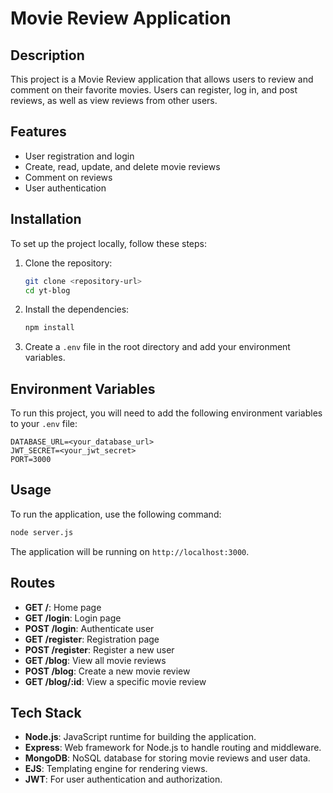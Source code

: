 
# Movie Review Application

## Description
This project is a Movie Review application that allows users to review and comment on their favorite movies. Users can register, log in, and post reviews, as well as view reviews from other users.

## Features
- User registration and login
- Create, read, update, and delete movie reviews
- Comment on reviews
- User authentication

## Installation
To set up the project locally, follow these steps:

1. Clone the repository:
   ```bash
   git clone <repository-url>
   cd yt-blog
   ```

2. Install the dependencies:
   ```bash
   npm install
   ```

3. Create a `.env` file in the root directory and add your environment variables.
## Environment Variables
To run this project, you will need to add the following environment variables to your `.env` file:

```
DATABASE_URL=<your_database_url>
JWT_SECRET=<your_jwt_secret>
PORT=3000
```



## Usage
To run the application, use the following command:
```bash
node server.js
```
The application will be running on `http://localhost:3000`.

## Routes
- **GET /**: Home page
- **GET /login**: Login page
- **POST /login**: Authenticate user
- **GET /register**: Registration page
- **POST /register**: Register a new user
- **GET /blog**: View all movie reviews
- **POST /blog**: Create a new movie review
- **GET /blog/:id**: View a specific movie review




## Tech Stack
- **Node.js**: JavaScript runtime for building the application.
- **Express**: Web framework for Node.js to handle routing and middleware.
- **MongoDB**: NoSQL database for storing movie reviews and user data.
- **EJS**: Templating engine for rendering views.
- **JWT**: For user authentication and authorization.
